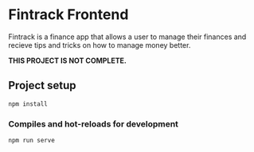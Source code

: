 # Fintrack Frontend
<p>Fintrack is a finance app that allows a user to manage their finances and recieve tips and tricks on how to manage money better.</p>
<p><strong>THIS PROJECT IS NOT COMPLETE.</strong></p>

## Project setup
```
npm install
```

### Compiles and hot-reloads for development
```
npm run serve
```
